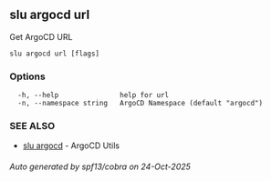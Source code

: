 ## slu argocd url

Get ArgoCD URL

```
slu argocd url [flags]
```

### Options

```
  -h, --help               help for url
  -n, --namespace string   ArgoCD Namespace (default "argocd")
```

### SEE ALSO

* [slu argocd](slu_argocd.md)	 - ArgoCD Utils

###### Auto generated by spf13/cobra on 24-Oct-2025

